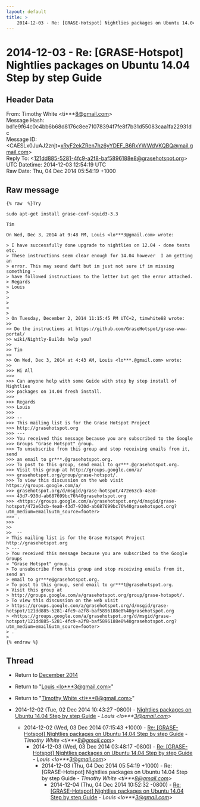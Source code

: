 ```yaml
---
layout: default
title: >
    2014-12-03 - Re: [GRASE-Hotspot] Nightlies packages on Ubuntu 14.04 Step by step Guide
---
```


# 2014-12-03 - Re: [GRASE-Hotspot] Nightlies packages on Ubuntu 14.04 Step by step Guide

## Header Data

From: Timothy White \<ti***8@gmail.com\><br>
Message Hash: bd1e9f64c0c4bb6b68d8176c8ee71078394f7fe8f7b31d55083caa1fa22931dc<br>
Message ID: \<CAESLx0JuAJ2znjt=xRyF2ekZRen7hz6yYDEF_B6RxYWWdVKQBQ@mail.gmail.com\><br>
Reply To: \<121dd885-5281-4fc9-a2f8-baf5896188e8@grasehotspot.org\><br>
UTC Datetime: 2014-12-03 12:54:19 UTC<br>
Raw Date: Thu, 04 Dec 2014 05:54:19 +1000<br>

## Raw message

```
{% raw  %}Try

sudo apt-get install grase-conf-squid3-3.3

Tim

On Wed, Dec 3, 2014 at 9:48 PM, Louis <lo***3@gmail.com> wrote:

> I have successfully done upgrade to nightlies on 12.04 - done tests etc.
> These instructions seem clear enough for 14.04 however  I am getting an
> error. This may sound daft but im just not sure if im missing something -
> have followed instructions to the letter but get the error attached.
> Regards
> Louis
>
>
>
>
>
> On Tuesday, December 2, 2014 11:15:45 PM UTC+2, timwhite88 wrote:
>>
>> Do the instructions at https://github.com/GraseHotspot/grase-www-portal/
>> wiki/Nightly-Builds help you?
>>
>> Tim
>>
>> On Wed, Dec 3, 2014 at 4:43 AM, Louis <lo***.@gmail.com> wrote:
>>
>>> Hi All
>>>
>>> Can anyone help with some Guide with step by step install of Nightlies
>>> packages on 14.04 fresh install.
>>>
>>> Regards
>>> Louis
>>>
>>> --
>>> This mailing list is for the Grase Hotspot Project
>>> http://grasehotspot.org
>>> ---
>>> You received this message because you are subscribed to the Google
>>> Groups "Grase Hotspot" group.
>>> To unsubscribe from this group and stop receiving emails from it, send
>>> an email to gr***.@grasehotspot.org.
>>> To post to this group, send email to gr***.@grasehotspot.org.
>>> Visit this group at http://groups.google.com/a/
>>> grasehotspot.org/group/grase-hotspot/.
>>> To view this discussion on the web visit https://groups.google.com/a/
>>> grasehotspot.org/d/msgid/grase-hotspot/472e63cb-4ea0-
>>> 43d7-930d-ab687699bc76%40grasehotspot.org
>>> <https://groups.google.com/a/grasehotspot.org/d/msgid/grase-hotspot/472e63cb-4ea0-43d7-930d-ab687699bc76%40grasehotspot.org?utm_medium=email&utm_source=footer>
>>> .
>>>
>>
>>  --
> This mailing list is for the Grase Hotspot Project http://grasehotspot.org
> ---
> You received this message because you are subscribed to the Google Groups
> "Grase Hotspot" group.
> To unsubscribe from this group and stop receiving emails from it, send an
> email to gr***e@grasehotspot.org.
> To post to this group, send email to gr***t@grasehotspot.org.
> Visit this group at
> http://groups.google.com/a/grasehotspot.org/group/grase-hotspot/.
> To view this discussion on the web visit
> https://groups.google.com/a/grasehotspot.org/d/msgid/grase-hotspot/121dd885-5281-4fc9-a2f8-baf5896188e8%40grasehotspot.org
> <https://groups.google.com/a/grasehotspot.org/d/msgid/grase-hotspot/121dd885-5281-4fc9-a2f8-baf5896188e8%40grasehotspot.org?utm_medium=email&utm_source=footer>
> .
>
{% endraw %}
```

## Thread

+ Return to [December 2014](/archive/2014/12)

+ Return to "[Louis <lo***3<span>@</span>gmail.com>](/authors/lo___3_at_gmail_com)"
+ Return to "[Timothy White <ti***8<span>@</span>gmail.com>](/authors/ti___8_at_gmail_com)"

+ 2014-12-02 (Tue, 02 Dec 2014 10:43:27 -0800) - [Nightlies packages on Ubuntu 14.04 Step by step Guide](/archive/2014/12/300a82c77efa3409b9f3e3d309ce27160592ba1e52e0c5109241845904725074) - _Louis \<lo***3@gmail.com\>_
  + 2014-12-02 (Wed, 03 Dec 2014 07:15:43 +1000) - [Re: [GRASE-Hotspot] Nightlies packages on Ubuntu 14.04 Step by step Guide](/archive/2014/12/40485d713477f7ec140f0d215732c463a9abc225550f2582e61fca0ed682336f) - _Timothy White \<ti***8@gmail.com\>_
    + 2014-12-03 (Wed, 03 Dec 2014 03:48:17 -0800) - [Re: [GRASE-Hotspot] Nightlies packages on Ubuntu 14.04 Step by step Guide](/archive/2014/12/19fae6121ba80309bf4752d804e4838df8a5660141778503ca3ce786b857c80d) - _Louis \<lo***3@gmail.com\>_
      + 2014-12-03 (Thu, 04 Dec 2014 05:54:19 +1000) - Re: [GRASE-Hotspot] Nightlies packages on Ubuntu 14.04 Step by step Guide - _Timothy White \<ti***8@gmail.com\>_
        + 2014-12-04 (Thu, 04 Dec 2014 10:52:32 -0800) - [Re: [GRASE-Hotspot] Nightlies packages on Ubuntu 14.04 Step by step Guide](/archive/2014/12/2c48c75e839fec34df9a730a2e6990c73213c3dc775426b79eeb482b27cfb047) - _Louis \<lo***3@gmail.com\>_

